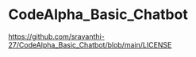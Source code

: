 # CodeAlpha_Basic_Chatbot
https://github.com/sravanthi-27/CodeAlpha_Basic_Chatbot/blob/main/LICENSE
